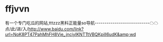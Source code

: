 # ffjvvn
有一个专门吃瓜的网站,tttzzz黑料正能量so导航----------------------------☁☁点/此/进/入/http://www.baidu.com/link?url=NoK8PT47PahMhFH8Vie_jnciyIKNTTtVBQKpill6udK&amp;wd
